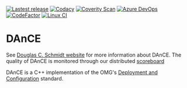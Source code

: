[![Lastest release](https://img.shields.io/github/release/docgroup/dance.svg)](https://github.com/DOCGroup/DAnCE/releases/latest)
[![Codacy](https://api.codacy.com/project/badge/Grade/bd812dc9701f46288cc10fdd6bbeb6d9)](https://www.codacy.com/app/DOCGroup/DAnCE?utm_source=github.com&utm_medium=referral&utm_content=DOCGroup/DAnCE&utm_campaign=badger)
[![Coverity Scan](https://scan.coverity.com/projects/1/badge.svg)](https://scan.coverity.com/projects/1)
[![Azure DevOps](https://dev.azure.com/docgroup/DAnCE/_apis/build/status/DOCGroup.DAnCE?branchName=master)](https://dev.azure.com/docgroup/DAnCE/_build/latest?definitionId=3&branchName=master)
[![CodeFactor](https://www.codefactor.io/repository/github/docgroup/dance/badge)](https://www.codefactor.io/repository/github/docgroup/dance)
[![Linux CI](https://github.com/DOCGroup/DAnCE/workflows/linux/badge.svg)](https://github.com/DOCGroup/DAnCE/actions?query=workflow%3Alinux)

# DAnCE #

See [Douglas C. Schmidt website](https://www.dre.vanderbilt.edu/~schmidt)  for more information about DAnCE. The quality of DAnCE is monitored through our distributed [scoreboard](https://www.dre.vanderbilt.edu/scoreboard/)

DAnCE is a C++ implementation of the OMG's [Deployment and Configuration](https://www.omg.org/spec/DEPL/) standard.
